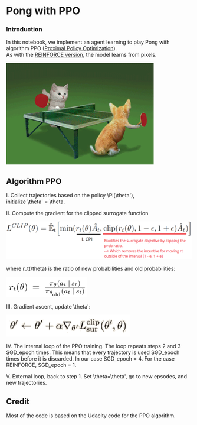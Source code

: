 # Pong with PPO

### Introduction 

In this notebook, we implement an agent learning to play Pong with
algorithm PPO ([Proximal Policy Optimization](https://openai.com/blog/openai-baselines-ppo/)).  
As with the [REINFORCE version](https://github.com/Rafael1s/Deep-Reinforcement-Learning-Udacity/tree/master/Pong-Policy-Gradient-REINFORCE), 
the model learns from pixels.

![](images/cat_pong_giphy.gif)

## Algorithm PPO 

I. Collect trajectories based on the policy \Pi(\theta'),  
initialize  \theta' = \theta.

II. Compute the gradient for the clipped surrogate function

![](images/L_CLIPPED_SURR_FUNC_2.png)

where r_t(\theta) is the ratio of new probabilities and old probabilities:

![](images/prob_ratio_B.png)

III. Gradient ascent, update \theta':

![](images/gradient_ascent.png)

IV. The internal loop of the PPO training. The loop repeats steps 2 and 3 
SGD_epoch times. This means that every trajectory is used SGD_epoch times 
before it is discarded. In our case SGD_epoch = 4. For the case REINFORCE,
SGD_epoch = 1.

V. External loop, back to step 1. Set \theta=\theta',
 go to new epsodes, and new trajectories.

## Credit       
Most of the code is based on the Udacity code for the PPO algorithm.  
